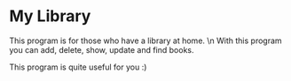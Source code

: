 # My Library
This program is for those who have a library at home. 
\n
With this program you can add, delete, show, update and find books. 

This program is quite useful for you :)

